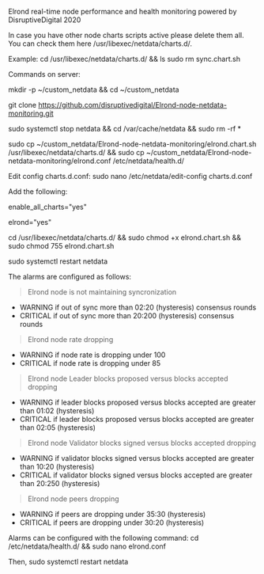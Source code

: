 Elrond real-time node performance and health monitoring
powered by DisruptiveDigital 2020

In case you have other node charts scripts active please delete them all. You can check them here /usr/libexec/netdata/charts.d/.

Example:
cd /usr/libexec/netdata/charts.d/ && ls
sudo rm sync.chart.sh


Commands on server:

mkdir -p ~/custom_netdata && cd ~/custom_netdata

git clone https://github.com/disruptivedigital/Elrond-node-netdata-monitoring.git

sudo systemctl stop netdata && cd /var/cache/netdata && sudo rm -rf *

sudo cp ~/custom_netdata/Elrond-node-netdata-monitoring/elrond.chart.sh /usr/libexec/netdata/charts.d/ && sudo cp ~/custom_netdata/Elrond-node-netdata-monitoring/elrond.conf /etc/netdata/health.d/

Edit config charts.d.conf:
sudo nano /etc/netdata/edit-config charts.d.conf

Add the following:

enable_all_charts="yes"

elrond="yes"

cd /usr/libexec/netdata/charts.d/ && sudo chmod +x elrond.chart.sh && sudo chmod 755 elrond.chart.sh

sudo systemctl restart netdata


The alarms are configured as follows:

> Elrond node is not maintaining syncronization
- WARNING if out of sync more than 02:20 (hysteresis) consensus rounds
- CRITICAL if out of sync more than 20:200 (hysteresis) consensus rounds 

> Elrond node rate dropping
- WARNING if node rate is dropping under 100
- CRITICAL if node rate is dropping under 85

> Elrond node Leader blocks proposed versus blocks accepted dropping
- WARNING if leader blocks proposed versus blocks accepted are greater than 01:02 (hysteresis)
- CRITICAL if leader blocks proposed versus blocks accepted are greater than 02:05 (hysteresis)

> Elrond node Validator blocks signed versus blocks accepted dropping
- WARNING if validator blocks signed versus blocks accepted are greater than 10:20 (hysteresis)
- CRITICAL if validator blocks signed versus blocks accepted are greater than 20:250 (hysteresis)

> Elrond node peers dropping
- WARNING if peers are dropping under 35:30 (hysteresis)
- CRITICAL if peers are dropping under 30:20 (hysteresis)


Alarms can be configured with the following command:
cd /etc/netdata/health.d/ && sudo nano elrond.conf

Then,
sudo systemctl restart netdata
